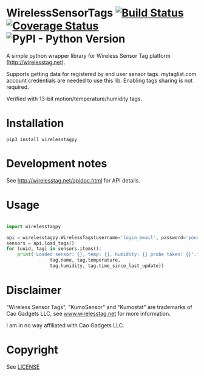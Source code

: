 # WirelessSensorTags  [![Build Status](https://travis-ci.org/sergeymaysak/wirelesstagpy.svg?branch=master)](https://travis-ci.org/sergeymaysak/wirelesstagpy) [![Coverage Status](https://coveralls.io/repos/github/sergeymaysak/wirelesstagpy/badge.svg?branch=master)](https://coveralls.io/github/sergeymaysak/wirelesstagpy?branch=master) ![PyPI - Python Version](https://img.shields.io/pypi/pyversions/wirelesstagpy.svg)

A simple python wrapper library for Wireless Sensor Tag platform (http://wirelesstag.net).

Supports getting data for registered by end user sensor tags.
mytaglist.com account credentials are needed to use this lib.
Enabling tags sharing is not required.

Verified with 13-bit motion/temperature/humidity tags.

# Installation

```shell
pip3 install wirelesstagpy
```

# Development notes
See http://wirelesstag.net/apidoc.html for API details.

# Usage

```python

import wirelesstagpy

api = wirelesstagpy.WirelessTags(username='login_email', password='your_password')
sensors = api.load_tags()
for (uuid, tag) in sensors.items():
    print('Loaded sensor: {}, temp: {}, humidity: {} probe taken: {}'.format(
                tag.name, tag.temperature, 
                tag.humidity, tag.time_since_last_update))

```

# Disclaimer
"Wireless Sensor Tags", "KumoSensor" and "Kumostat" are trademarks of Cao Gadgets LLC,
see www.wirelesstag.net for more information.

I am in no way affiliated with Cao Gadgets LLC.

# Copyright
See [LICENSE](LICENSE)

